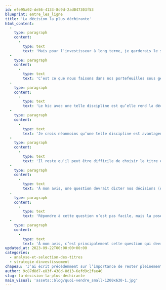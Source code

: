 ```yaml
---
id: efe95a02-de56-4133-8c9d-2ad047303f53
blueprint: entre_les_ligne
title: 'La décision la plus déchirante'
html_content:
  -
    type: paragraph
    content:
      -
        type: text
        text: 'Mais pour l’investisseur à long terme, je garderais le strict minimum d’encaisse requis dans un portefeuille d’investissement. Si l’objectif est de faire fructifier ce portefeuille, ce n’est pas en conservant un pourcentage élevé d’encaisse qu’on atteindra son objectif.'
  -
    type: paragraph
    content:
      -
        type: text
        text: 'C’est ce que nous faisons dans nos portefeuilles sous gestion chez COTE 100.'
  -
    type: paragraph
    content:
      -
        type: text
        text: 'Le hic avec une telle discipline est qu’elle rend la décision d’acheter un nouveau titre difficile. En effet, la décision d’acheter un titre est automatiquement liée à celle souvent beaucoup plus difficile d’en vendre un de notre portefeuille. Il est facile d’acheter, mais autrement plus difficile de vendre!'
  -
    type: paragraph
    content:
      -
        type: text
        text: 'Je crois néanmoins qu’une telle discipline est avantageuse pour l’investisseur car elle lui impose de limiter ses transactions boursières. Si un nouveau titre n’est pas beaucoup plus intéressant que le moins attrayant des titres actuels de son portefeuille, l’achat (et la vente d’un titre existant) ne devrait pas avoir lieu.'
  -
    type: paragraph
    content:
      -
        type: text
        text: 'Il reste qu’il peut être difficile de choisir le titre que l’on vendra pour en acheter un autre. Personne ne connaît le futur et on ressent tous cette hantise de vendre un titre juste avant qu’il ne s’apprécie fortement en Bourse.'
  -
    type: paragraph
    content:
      -
        type: text
        text: 'À mon avis, une question devrait dicter nos décisions (d’acheter un nouveau titre et d’en vendre un existant) : Où sera une entreprise dans 10 ans.'
  -
    type: paragraph
    content:
      -
        type: text
        text: 'Répondre à cette question n’est pas facile, mais la poser nous oblige à réfléchir aux perspectives à long terme d’une société et de son industrie. Son modèle d’affaires est-il durable? Quels sont les risques de substitution des produits ou services d’une société? Une société est-elle plus susceptible qu’une autre d’être bouleversée par les avancées technologiques à venir?'
  -
    type: paragraph
    content:
      -
        type: text
        text: 'À mon avis, c’est principalement cette question qui devrait dicter les choix d’achat et de vente d’un investisseur à long terme.'
updated_at: 2023-09-22T00:00:00+00:00
categories:
  - analyse-et-selection-des-titres
  - strategie-dinvestissement
chapeau: 'J’ai écrit précédemment sur l’importance de rester pleinement investi en toutes circonstances. Un investisseur devrait conserver de l’encaisse dans son compte de banque pour payer ses dépenses courantes ainsi que pour toute situation imprévue – la perte de son emploi, le remplacement de sa thermopompe qui a subitement rendu l’âme ou pour des frais médicaux. Une encaisse équivalant à six mois de dépenses me paraît adéquate.'
author: 9c87d8d7-e83f-438d-8d13-6efd9c2fae40
slug: la-decision-la-plus-dechirante
main_visual: 'assets::blog/quoi-vendre_small-1200x630-1.jpg'
---
```

